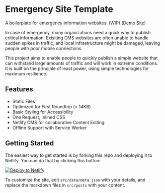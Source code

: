 # Emergency Site Template

A boilerplate for emergency information websites. (WIP) ([Demo Site](https://emergency-site.dev))

In case of emergency, many organizations need a quick way to publish critical information. Exisiting CMS websites are often unable to handle sudden spikes in traffic, and local infrastructure might be damaged, leaving people with poor mobile connections.

This project aims to enable people to quickly publish a simple website that can withstand large amounts of traffic and will work in extreme conditions. It is built on the principle of least power, using simple technologies for maximum resilience.

## Features

* Static Files
* Optimized for First Roundtrip (> 14KB)
* Basic Styling for Accessibility
* One Request, Inlined CSS
* Netlify CMS for collaborative Content Editing
* Offline Support with Service Worker

## Getting Started

The easiest way to get started is by forking this repo and deploying it to Netlify. You can do that by clicking this button:  

[![Deploy to Netlify](https://www.netlify.com/img/deploy/button.svg)](https://app.netlify.com/start/deploy?repository=https://github.com/maxboeck/emergency-site) 

To customize the site, edit `src/data/meta.json` with your details, and replace the markdown files in `src/posts` with your content.

